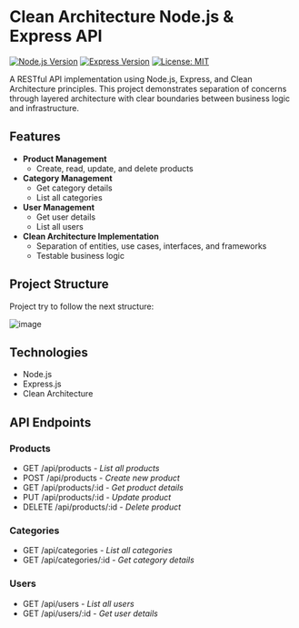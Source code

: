 # Clean Architecture Node.js & Express API

[![Node.js Version](https://img.shields.io/badge/node.js-%3E%3D16.0.0-brightgreen)](https://nodejs.org/)
[![Express Version](https://img.shields.io/badge/express-%5E4.18.2-lightgrey)](https://expressjs.com/)
[![License: MIT](https://img.shields.io/badge/License-MIT-yellow.svg)](https://opensource.org/licenses/MIT)

A RESTful API implementation using Node.js, Express, and Clean Architecture principles. This project demonstrates separation of concerns through layered architecture with clear boundaries between business logic and infrastructure.

## Features

- **Product Management**
  - Create, read, update, and delete products
- **Category Management**
  - Get category details
  - List all categories
- **User Management**
  - Get user details
  - List all users
- **Clean Architecture Implementation**
  - Separation of entities, use cases, interfaces, and frameworks
  - Testable business logic

## Project Structure
Project try to follow the next structure:

![image](https://github.com/user-attachments/assets/527b5b0f-849f-45b5-9f5a-13d5dadd8895)

## Technologies

- Node.js
- Express.js
- Clean Architecture

## API Endpoints
### Products
- GET /api/products - *List all products*
- POST /api/products - *Create new product*
- GET /api/products/:id - *Get product details*
- PUT /api/products/:id - *Update product*
- DELETE /api/products/:id - *Delete product*

### Categories
- GET /api/categories - *List all categories*
- GET /api/categories/:id - *Get category details*

### Users
- GET /api/users - *List all users*
- GET /api/users/:id - *Get user details*
